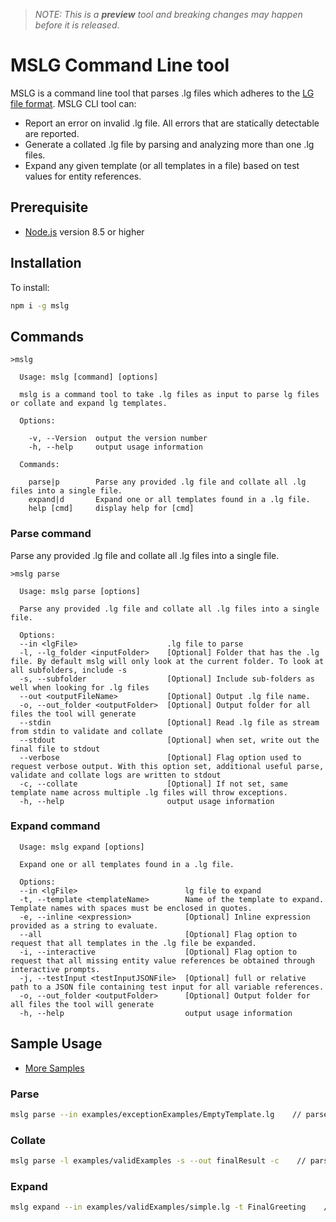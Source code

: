 > *NOTE: This is a **preview** tool and breaking changes may happen before it is released*.

# MSLG Command Line tool
MSLG is a command line tool that parses .lg files which adheres to the [LG file format](https://github.com/Microsoft/BotBuilder-Samples/blob/master/experimental/language-generation/lg-file-format.md). MSLG CLI tool can:
- Report an error on invalid .lg file. All errors that are statically detectable are reported.
- Generate a collated .lg file by parsing and analyzing more than one .lg files.
- Expand any given template (or all templates in a file) based on test values for entity references.

## Prerequisite

- [Node.js](https://nodejs.org/) version 8.5 or higher

## Installation

To install:
```bash
npm i -g mslg
```

## Commands
```
>mslg

  Usage: mslg [command] [options]

  mslg is a command tool to take .lg files as input to parse lg files or collate and expand lg templates.

  Options:

    -v, --Version  output the version number
    -h, --help     output usage information

  Commands:

    parse|p        Parse any provided .lg file and collate all .lg files into a single file.
    expand|d       Expand one or all templates found in a .lg file.
    help [cmd]     display help for [cmd]
```

### Parse command

Parse any provided .lg file and collate all .lg files into a single file.
```
>mslg parse

  Usage: mslg parse [options]

  Parse any provided .lg file and collate all .lg files into a single file.

  Options:
  --in <lgFile>                    .lg file to parse
  -l, --lg_folder <inputFolder>    [Optional] Folder that has the .lg file. By default mslg will only look at the current folder. To look at all subfolders, include -s
  -s, --subfolder                  [Optional] Include sub-folders as well when looking for .lg files
  --out <outputFileName>           [Optional] Output .lg file name.
  -o, --out_folder <outputFolder>  [Optional] Output folder for all files the tool will generate
  --stdin                          [Optional] Read .lg file as stream from stdin to validate and collate
  --stdout                         [Optional] when set, write out the final file to stdout
  --verbose                        [Optional] Flag option used to request verbose output. With this option set, additional useful parse, validate and collate logs are written to stdout
  -c, --collate                    [Optional] If not set, same template name across multiple .lg files will throw exceptions.
  -h, --help                       output usage information
  ```

  ### Expand command
```
  Usage: mslg expand [options]

  Expand one or all templates found in a .lg file.

  Options:
  --in <lgFile>                        lg file to expand
  -t, --template <templateName>        Name of the template to expand. Template names with spaces must be enclosed in quotes.
  -e, --inline <expression>            [Optional] Inline expression provided as a string to evaluate.
  --all                                [Optional] Flag option to request that all templates in the .lg file be expanded.
  -i, --interactive                    [Optional] Flag option to request that all missing entity value references be obtained through interactive prompts.
  -j, --testInput <testInputJSONFile>  [Optional] full or relative path to a JSON file containing test input for all variable references.
  -o, --out_folder <outputFolder>      [Optional] Output folder for all files the tool will generate
  -h, --help                           output usage information
```

## Sample Usage
- [More Samples](examples/samples.md)

 ### Parse
```bash
mslg parse --in examples/exceptionExamples/EmptyTemplate.lg    // parse the specific lg file.
```

 ### Collate
```bash
mslg parse -l examples/validExamples -s --out finalResult -c    // parse and merge all templates under folder validExamples into single finalResult file.
```

 ### Expand
```bash
mslg expand --in examples/validExamples/simple.lg -t FinalGreeting    // basic usage of expand command.
```
